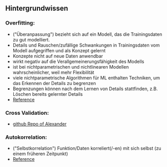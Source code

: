 ## Hintergrundwissen
### Overfitting: 
* ("Überanpassung") bezieht sich auf ein Modell, das die Trainingsdaten zu gut modelliert.
* Details und Rauschen/zufällige Schwankungen in Trainingsdaten vom Modell aufgegriffen und als Konzept gelernt
* Konzepte nicht auf neue Daten anwendbar
* wirkt negativ auf die Verallgemeinerungsfähigkeit des Modells
* ist bei nichtparametrischen und nichtlinearen Modellen wahrscheinlicher, weil mehr Flexibilität
* viele nichtparametrische Algorithmen für ML enthalten Techniken, um das Erkennen der Details zu begrenzen
* Begrenzungen können nach dem Lernen von Details stattfinden, z.B. Löschen bereits gelernter Details
* [Reference](https://machinelearningmastery.com/overfitting-and-underfitting-with-machine-learning-algorithms/)
### Cross Validation:
* [github Repo of Alexander](https://github.com/xcomagent95/geosoft2-2021)
### Autokorrelation:
* ("Selbstkorrelation") Funktion/Daten korreliert(/-en) mit sich selbst (zu einem früheren Zeitpunkt)
* [Reference](https://de.wikipedia.org/wiki/Autokorrelation)
